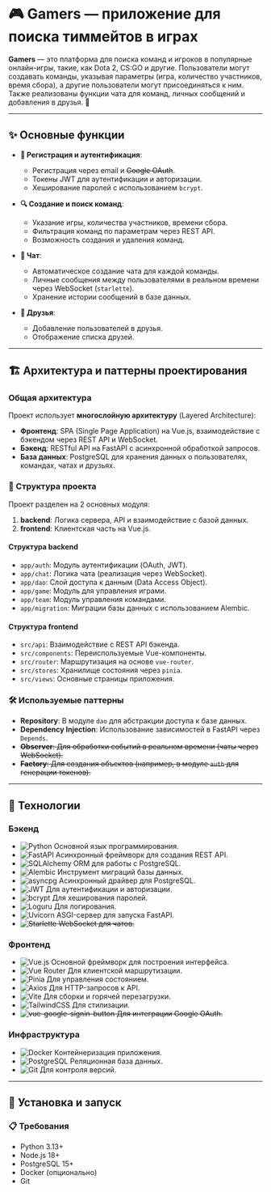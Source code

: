 # 🎮 Gamers — приложение для поиска тиммейтов в играх

**Gamers** — это платформа для поиска команд и игроков в популярные онлайн-игры, такие, как Dota 2, CS:GO и другие.
Пользователи могут создавать команды, указывая параметры (игра, количество участников, время сбора), а другие
пользователи могут присоединяться к ним. Также реализованы функции чата для команд, личных сообщений и добавления в
друзья. 🚀

---

## ✨ Основные функции

- **📝 Регистрация и аутентификация**:
    - Регистрация через email и ~~Google OAuth~~.
    - Токены JWT для аутентификации и авторизации.
    - Хеширование паролей с использованием `bcrypt`.

- **🔍 Создание и поиск команд**:
    - Указание игры, количества участников, времени сбора.
    - Фильтрация команд по параметрам через REST API.
    - Возможность создания и удаления команд.

- **💬 Чат**:
    - Автоматическое создание чата для каждой команды.
    - Личные сообщения между пользователями в реальном времени через WebSocket (`starlette`).
    - Хранение истории сообщений в базе данных.

- **👥 Друзья**:
    - Добавление пользователей в друзья.
    - Отображение списка друзей.

---

## 🏗 Архитектура и паттерны проектирования

### Общая архитектура

Проект использует **многослойную архитектуру** (Layered Architecture):

- **Фронтенд**: SPA (Single Page Application) на Vue.js, взаимодействие с бэкендом через REST API и WebSocket.
- **Бэкенд**: RESTful API на FastAPI с асинхронной обработкой запросов.
- **База данных**: PostgreSQL для хранения данных о пользователях, командах, чатах и друзьях.

### 📁 Структура проекта

Проект разделен на 2 основных модуля:

1. **backend**: Логика сервера, API и взаимодействие с базой данных.
2. **frontend**: Клиентская часть на Vue.js.

#### Структура backend

- `app/auth`: Модуль аутентификации (OAuth, JWT).
- `app/chat`: Логика чата (реализация через WebSocket).
- `app/dao`: Слой доступа к данным (Data Access Object).
- `app/game`: Модуль для управления играми.
- `app/team`: Модуль управления командами.
- `app/migration`: Миграции базы данных с использованием Alembic.

#### Структура frontend

- `src/api`: Взаимодействие с REST API бэкенда.
- `src/components`: Переиспользуемые Vue-компоненты.
- `src/router`: Маршрутизация на основе `vue-router`.
- `src/stores`: Хранилище состояния через `pinia`.
- `src/views`: Основные страницы приложения.

### 🛠 Используемые паттерны

- **Repository**: В модуле `dao` для абстракции доступа к базе данных.
- **Dependency Injection**: Использование зависимостей в FastAPI через `Depends`.
- ~~**Observer**: Для обработки событий в реальном времени (чаты через WebSocket).~~
- ~~**Factory**: Для создания объектов (например, в модуле `auth` для генерации токенов).~~

---

## 🧰 Технологии

### Бэкенд

- ![Python](https://img.shields.io/badge/-Python%203.13-3776AB?style=flat&logo=python) Основной язык программирования.
- ![FastAPI](https://img.shields.io/badge/-FastAPI-009688?style=flat&logo=fastapi) Асинхронный фреймворк для создания
  REST API.
- ![SQLAlchemy](https://img.shields.io/badge/-SQLAlchemy-003087?style=flat) ORM для работы с PostgreSQL.
- ![Alembic](https://img.shields.io/badge/-Alembic-003087?style=flat) Инструмент миграций базы данных.
- ![asyncpg](https://img.shields.io/badge/-asyncpg-003087?style=flat) Асинхронный драйвер для PostgreSQL.
- ![JWT](https://img.shields.io/badge/-JWT%20(python--jose)-000000?style=flat) Для аутентификации и авторизации.
- ![bcrypt](https://img.shields.io/badge/-bcrypt-000000?style=flat) Для хеширования паролей.
- ![Loguru](https://img.shields.io/badge/-Loguru-000000?style=flat) Для логирования.
- ![Uvicorn](https://img.shields.io/badge/-Uvicorn-293742?style=flat) ASGI-сервер для запуска FastAPI.
- ~~![Starlette](https://img.shields.io/badge/-Starlette-293742?style=flat) WebSocket для чатов.~~

### Фронтенд

- ![Vue.js](https://img.shields.io/badge/-Vue.js%203-4FC08D?style=flat&logo=vuedotjs) Основной фреймворк для построения
  интерфейса.
- ![Vue Router](https://img.shields.io/badge/-Vue%20Router-4FC08D?style=flat&logo=vuedotjs) Для клиентской
  маршрутизации.
- ![Pinia](https://img.shields.io/badge/-Pinia-4FC08D?style=flat) Для управления состоянием.
- ![Axios](https://img.shields.io/badge/-Axios-5A29E4?style=flat&logo=axios) Для HTTP-запросов к API.
- ![Vite](https://img.shields.io/badge/-Vite-646CFF?style=flat&logo=vite) Для сборки и горячей перезагрузки.
- ![TailwindCSS](https://img.shields.io/badge/-TailwindCSS-38B2AC?style=flat&logo=tailwindcss) Для стилизации.
- ~~![vue-google-signin-button](https://img.shields.io/badge/-vue--google--signin--button-4285F4?style=flat&logo=google)
  Для интеграции Google OAuth.~~

### Инфраструктура

- ![Docker](https://img.shields.io/badge/-Docker-2496ED?style=flat&logo=docker) Контейнеризация приложения.
- ![PostgreSQL](https://img.shields.io/badge/-PostgreSQL-336791?style=flat&logo=postgresql) Реляционная база данных.
- ![Git](https://img.shields.io/badge/-Git-F05032?style=flat&logo=git) Для контроля версий.

---

## 🚀 Установка и запуск

### 📋 Требования

- Python 3.13+
- Node.js 18+
- PostgreSQL 15+
- Docker (опционально)
- Git